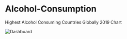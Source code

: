 # Alcohol-Consumption
Highest Alcohol Consuming Countries Globally 2019 Chart
<!-- ![Alt text](C:\Users\hp\Downloads\Dashboard.png?raw=true "Title") -->
![Dashboard](https://user-images.githubusercontent.com/96666563/147394141-2c8b013a-fd46-4af4-8106-e9c7143aaf1e.png)

